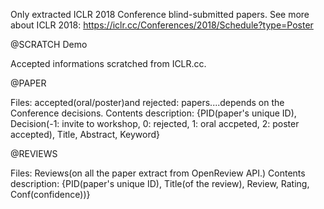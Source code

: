 Only extracted ICLR 2018 Conference blind-submitted papers.
See more about ICLR 2018: https://iclr.cc/Conferences/2018/Schedule?type=Poster

@SCRATCH Demo

Accepted informations scratched from ICLR.cc.

@PAPER

Files: accepted(oral/poster)and rejected:  papers....depends on the Conference decisions. Contents description: {PID(paper's unique ID), Decision(-1: invite to workshop, 0: rejected, 1: oral accpeted, 2: poster accepted), Title, Abstract, Keyword}

@REVIEWS

Files: Reviews(on all the paper extract from OpenReview API.) Contents description: {PID(paper's unique ID), Title(of the review), Review, Rating, Conf(confidence))}



